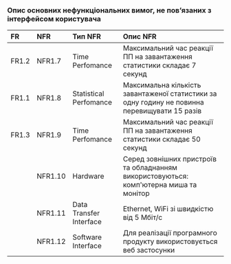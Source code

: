 ### Опис основних нефункціональних вимог, не пов’язаних з інтерфейсом користувача

|FR  |NFR    | Тип NFR | Опис NFR|
|:-  |:-     |:-       |:-       |
|FR1.2 | NFR1.7  | Time Perfomance | Максимальний час реакції ПП на завантаження статистики складає 7 секунд|
|FR1.1 | NFR1.8  |  Statistical Perfomance | Максимальна кількість завантаженої статистики за одну годину не повинна перевищувати 15 разів|
|FR1.3 | NFR1.9  |  Time Perfomance| Максимальний час реакції ПП на завантаження статистики складає 50 секунд|
|      | NFR1.10  |  Hardware| Серед зовнішних пристроїв та обладнанням використовуються: комп'ютерна миша та монітор|
|      | NFR1.11  |  Data Transfer Interface| Ethernet, WiFi зі швидкістю від 5 Мбіт/с|
|      | NFR1.12  |  Software Interface |  Для реалізації програмного продукту використовується веб застосунки|

